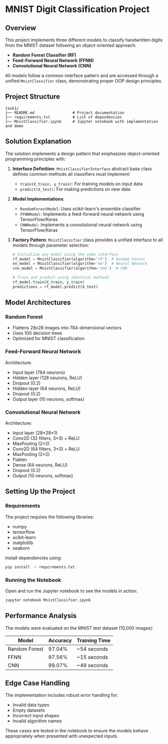 # MNIST Digit Classification Project

## Overview
This project implements three different models to classify handwritten digits from the MNIST dataset following an object-oriented approach:

- **Random Forest Classifier (RF)**
- **Feed-Forward Neural Network (FFNN)**
- **Convolutional Neural Network (CNN)**

All models follow a common interface pattern and are accessed through a unified `MnistClassifier` class, demonstrating proper OOP design principles.

## Project Structure
```
task1/
├── README.md                 # Project documentation
├── requirements.txt          # List of dependencies
├── MnistClassifier.ipynb     # Jupyter notebook with implementation and demo
```

## Solution Explanation

The solution implements a design pattern that emphasizes object-oriented programming principles with:

1. **Interface Definition**: `MnistClassifierInterface` abstract base class defines common methods all classifiers must implement:
   - `train(X_train, y_train)`: For training models on input data
   - `predict(X_test)`: For making predictions on new data

2. **Model Implementations**:
   - `RandomForestModel`: Uses scikit-learn's ensemble classifier
   - `FFNNModel`: Implements a feed-forward neural network using TensorFlow/Keras
   - `CNNModel`: Implements a convolutional neural network using TensorFlow/Keras

3. **Factory Pattern**: `MnistClassifier` class provides a unified interface to all models through parameter selection:
   ```python
   # Initialize any model using the same interface
   rf_model = MnistClassifier(algorithm='rf')  # Random Forest
   nn_model = MnistClassifier(algorithm='nn')  # Neural Network
   cnn_model = MnistClassifier(algorithm='cnn')  # CNN
   
   # Train and predict using identical methods
   rf_model.train(X_train, y_train)
   predictions = rf_model.predict(X_test)
   ```

## Model Architectures

### Random Forest
- Flattens 28x28 images into 784-dimensional vectors
- Uses 100 decision trees
- Optimized for MNIST classification

### Feed-Forward Neural Network
Architecture:
- Input layer (784 neurons)
- Hidden layer (128 neurons, ReLU)
- Dropout (0.2)
- Hidden layer (64 neurons, ReLU)
- Dropout (0.2)
- Output layer (10 neurons, softmax)

### Convolutional Neural Network
Architecture:
- Input layer (28×28×1)
- Conv2D (32 filters, 3×3) + ReLU
- MaxPooling (2×2)
- Conv2D (64 filters, 3×3) + ReLU
- MaxPooling (2×2)
- Flatten
- Dense (64 neurons, ReLU)
- Dropout (0.2)
- Output (10 neurons, softmax)

## Setting Up the Project

### Requirements
The project requires the following libraries:
- numpy
- tensorflow
- scikit-learn
- matplotlib
- seaborn

Install dependencies using:
```bash
pip install -r requirements.txt
```

### Running the Notebook
Open and run the Jupyter notebook to see the models in action:
```bash
jupyter notebook MnistClassifier.ipynb
```

## Performance Analysis
The models were evaluated on the MNIST test dataset (10,000 images):

| Model | Accuracy | Training Time |
|-------|----------|---------------|
| Random Forest | 97.04% | ~54 seconds |
| FFNN | 97.56% | ~15 seconds |
| CNN | 99.07% | ~49 seconds |

## Edge Case Handling
The implementation includes robust error handling for:
- Invalid data types
- Empty datasets
- Incorrect input shapes
- Invalid algorithm names

These cases are tested in the notebook to ensure the models behave appropriately when presented with unexpected inputs.